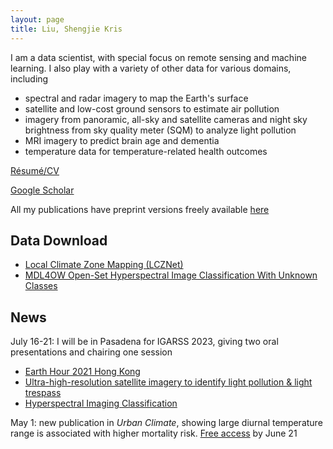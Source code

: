 ```yaml
---
layout: page
title: Liu, Shengjie Kris
---
```



I am a data scientist, with special focus on remote sensing and machine learning.
I also play with a variety of other data for various domains, including 
- spectral and radar imagery to map the Earth's surface 
- satellite and low-cost ground sensors to estimate air pollution 
- imagery from panoramic, all-sky and satellite cameras and night sky brightness from sky quality meter (SQM) to analyze light pollution 
- MRI imagery to predict brain age and dementia 
- temperature data for temperature-related health outcomes 

[Résumé/CV](skrisliuCV.pdf)

[Google Scholar](https://scholar.google.com/citations?hl=en&user=D2ZRcjQAAAAJ)

All my publications have preprint versions freely available [here](publications.html)

## Data Download
- [Local Climate Zone Mapping (LCZNet)](/lcz)
- [MDL4OW Open-Set Hyperspectral Image Classification With Unknown Classes](/MDL4OW)


## News
July 16-21: I will be in Pasadena for IGARSS 2023, giving two oral presentations and chairing one session
- [Earth Hour 2021 Hong Kong](https://2023.ieeeigarss.org/view_paper.php?PaperNum=4847)
- [Ultra-high-resolution satellite imagery to identify light pollution & light trespass](https://2023.ieeeigarss.org/view_paper.php?PaperNum=4855)
- [Hyperspectral Imaging Classification](https://2023.ieeeigarss.org/view_session.php?SessionID=1105)

May 1: new publication in *Urban Climate*, showing large diurnal temperature range is associated with higher mortality risk. 
[Free access](https://t.co/xETxWQ2Xov) by June 21
